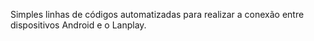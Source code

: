 Simples linhas de códigos automatizadas para realizar a conexão entre dispositivos Android e o Lanplay.
